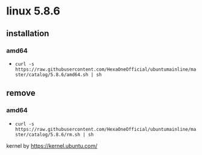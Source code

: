 # linux 5.8.6
 
## installation
### amd64
 
- `curl -s https://raw.githubusercontent.com/HexaOneOfficial/ubuntumainline/master/catalog/5.8.6/amd64.sh | sh` 
 
## remove
 
### amd64
 
- `curl -s https://raw.githubusercontent.com/HexaOneOfficial/ubuntumainline/master/catalog/5.8.6/rm.sh | sh`
 
 
 
kernel by https://kernel.ubuntu.com/
